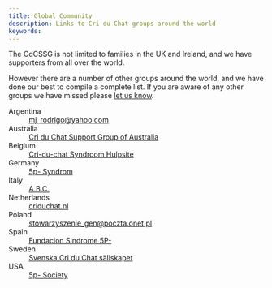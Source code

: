 ```yaml
---
title: Global Community
description: Links to Cri du Chat groups around the world
keywords: 
---
```


The CdCSSG is not limited to families in the UK and Ireland, and we have supporters from all over the world.

However there are a number of other groups around the world, and we have done our best to compile a complete list. If you are 
aware of any other groups we have missed please [let us know](mailto:office@criduchat.org.uk).

<dl class="dl-horizontal">
  <dt>Argentina</dt><dd><a href='mailto:mj_rodrigo@yahoo.com'>mj_rodrigo@yahoo.com</a></dd>
  <dt>Australia</dt><dd><a href='http://www.criduchat.asn.au/'>Cri du Chat Support Group of Australia</a></dd>
  <dt>Belgium</dt><dd><a href='http://www.criduchat.be/'>Cri-du-chat Syndroom Hulpsite</a></dd>
  <dt>Germany</dt><dd><a href='http://www.5p-syndrom.de/5p-/index.php'>5p- Syndrom</a></dd>
  <dt>Italy</dt><dd><a href='http://www.criduchat.it'>A.B.C.</a></dd>
  <dt>Netherlands</dt><dd><a href='http://www.criduchat.nl'>criduchat.nl</a></dd>
  <dt>Poland</dt><dd><a href='mailto:stowarzyszenie_gen@poczta.onet.pl'>stowarzyszenie_gen@poczta.onet.pl</a></dd>
  <dt>Spain</dt><dd><a href='http://www.fundacionsindrome5p.org/'>Fundacion Sindrome 5P-</a></dd>
  <dt>Sweden</dt><dd><a href='http://www.criduchat.com/'>Svenska Cri du Chat sällskapet</a></dd>
  <dt>USA</dt><dd><a href='http://www.fivepminus.org/'>5p- Society</a></dd>
</dl>